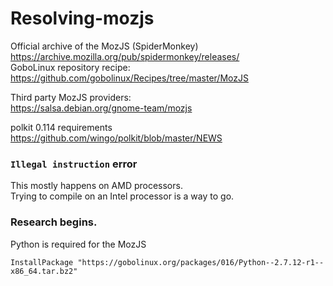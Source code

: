 # Resolving-mozjs

Official archive of the MozJS (SpiderMonkey)
https://archive.mozilla.org/pub/spidermonkey/releases/  
GoboLinux repository recipe: https://github.com/gobolinux/Recipes/tree/master/MozJS

Third party MozJS providers:  
https://salsa.debian.org/gnome-team/mozjs

polkit 0.114 requirements  
https://github.com/wingo/polkit/blob/master/NEWS

### `Illegal instruction` error
This mostly happens on AMD processors.  
Trying to compile on an Intel processor is a way to go.  

### Research begins.
Python is required for the MozJS
```
InstallPackage "https://gobolinux.org/packages/016/Python--2.7.12-r1--x86_64.tar.bz2"

```
